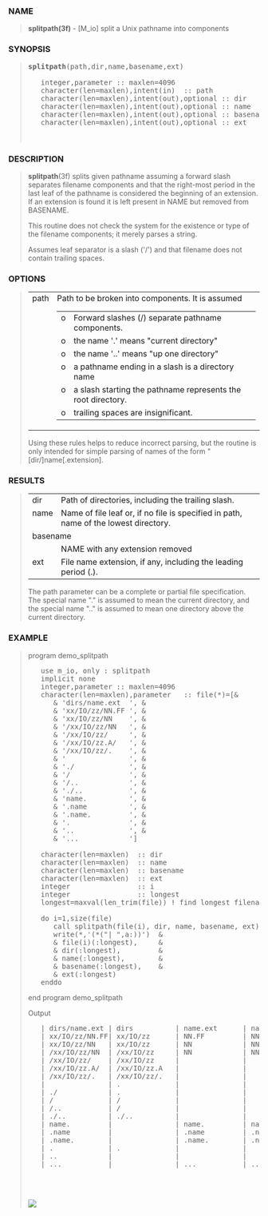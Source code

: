 <?
<body>
  <a name="top" id="top"></a>
  <div id="Container">
    <div id="Content">
      <div class="c41">
      </div><a name="0"></a>
      <h3><a name="0">NAME</a></h3>
      <blockquote>
        <b>splitpath(3f)</b> - [M_io] split a Unix pathname into components
      </blockquote><a name="contents" id="contents"></a>
      <h3><a name="8">SYNOPSIS</a></h3>
      <blockquote>
        <pre>
<b>splitpath</b>(path,dir,name,basename,ext)
<br />   integer,parameter :: maxlen=4096
   character(len=maxlen),intent(in)  :: path
   character(len=maxlen),intent(out),optional :: dir
   character(len=maxlen),intent(out),optional :: name
   character(len=maxlen),intent(out),optional :: basename
   character(len=maxlen),intent(out),optional :: ext
<br />
</pre>
      </blockquote><a name="2"></a>
      <h3><a name="2">DESCRIPTION</a></h3>
      <blockquote>
        <b>splitpath</b>(3f) splits given pathname assuming a forward slash separates filename components and that the right-most period in the last leaf of
        the pathname is considered the beginning of an extension. If an extension is found it is left present in NAME but removed from BASENAME.
        <p>This routine does not check the system for the existence or type of the filename components; it merely parses a string.</p>
        <p>Assumes leaf separator is a slash ('/') and that filename does not contain trailing spaces.</p>
      </blockquote><a name="3"></a>
      <h3><a name="3">OPTIONS</a></h3>
      <blockquote>
        <table cellpadding="3">
          <tr valign="top">
            <td class="c42" width="6%" nowrap="nowrap">path</td>
            <td valign="bottom">
              Path to be broken into components. It is assumed
              <table width="100%" cellpadding="3">
                <!-- tsb: Path to be broken into components. It is assumed
 -->
                <tr valign="top">
                  <td width="3%">o</td>
                  <td>Forward slashes (/) separate pathname components.</td>
                </tr>
                <tr valign="top">
                  <td width="3%">o</td>
                  <td>the name '.' means "current directory"</td>
                </tr>
                <tr valign="top">
                  <td width="3%">o</td>
                  <td>the name '..' means "up one directory"</td>
                </tr>
                <tr valign="top">
                  <td width="3%">o</td>
                  <td>a pathname ending in a slash is a directory name</td>
                </tr>
                <tr valign="top">
                  <td width="3%">o</td>
                  <td>a slash starting the pathname represents the root directory.</td>
                </tr>
                <tr valign="top">
                  <td width="3%">o</td>
                  <td>trailing spaces are insignificant.</td>
                </tr>
              </table><!-- .PP -->
            </td>
          </tr>
        </table>Using these rules helps to reduce incorrect parsing, but the routine is only intended for simple parsing of names of the form
        "[dir/]name[.extension].
      </blockquote><a name="4"></a>
      <h3><a name="4">RESULTS</a></h3>
      <blockquote>
        <table cellpadding="3">
          <tr valign="top">
            <td class="c42" width="6%" nowrap="nowrap">dir</td>
            <td valign="bottom">Path of directories, including the trailing slash.</td>
          </tr>
          <tr valign="top">
            <td class="c42" width="6%" nowrap="nowrap">name</td>
            <td valign="bottom">Name of file leaf or, if no file is specified in path, name of the lowest directory.</td>
          </tr>
          <tr valign="top">
            <td class="c42" colspan="2">basename</td>
          </tr>
          <tr valign="top">
            <td width="6%"></td>
            <td>NAME with any extension removed</td>
          </tr>
          <tr valign="top">
            <td class="c42" width="6%" nowrap="nowrap">ext</td>
            <td valign="bottom">File name extension, if any, including the leading period (.).</td>
          </tr>
        </table>The path parameter can be a complete or partial file specification. The special name "." is assumed to mean the current directory, and the
        special name ".." is assumed to mean one directory above the current directory.
      </blockquote><a name="5"></a>
      <h3><a name="5">EXAMPLE</a></h3>
      <blockquote>
        program demo_splitpath
        <pre>
   use m_io, only : splitpath
   implicit none
   integer,parameter :: maxlen=4096
   character(len=maxlen),parameter   :: file(*)=[&amp;
      &amp; 'dirs/name.ext  ', &amp;
      &amp; 'xx/IO/zz/NN.FF ', &amp;
      &amp; 'xx/IO/zz/NN    ', &amp;
      &amp; '/xx/IO/zz/NN   ', &amp;
      &amp; '/xx/IO/zz/     ', &amp;
      &amp; '/xx/IO/zz.A/   ', &amp;
      &amp; '/xx/IO/zz/.    ', &amp;
      &amp; '               ', &amp;
      &amp; './             ', &amp;
      &amp; '/              ', &amp;
      &amp; '/..            ', &amp;
      &amp; './..           ', &amp;
      &amp; 'name.          ', &amp;
      &amp; '.name          ', &amp;
      &amp; '.name.         ', &amp;
      &amp; '.              ', &amp;
      &amp; '..             ', &amp;
      &amp; '...            ']
<br />   character(len=maxlen)  :: dir
   character(len=maxlen)  :: name
   character(len=maxlen)  :: basename
   character(len=maxlen)  :: ext
   integer                :: i
   integer                :: longest
   longest=maxval(len_trim(file)) ! find longest filename
<br />   do i=1,size(file)
      call splitpath(file(i), dir, name, basename, ext)
      write(*,'(*("| ",a:))')  &amp;
      &amp; file(i)(:longest),     &amp;
      &amp; dir(:longest),         &amp;
      &amp; name(:longest),        &amp;
      &amp; basename(:longest),    &amp;
      &amp; ext(:longest)
   enddo
</pre>end program demo_splitpath
        <p>Output</p>
        <pre>
   | dirs/name.ext | dirs          | name.ext      | name          | .ext
   | xx/IO/zz/NN.FF| xx/IO/zz      | NN.FF         | NN            | .FF
   | xx/IO/zz/NN   | xx/IO/zz      | NN            | NN            |
   | /xx/IO/zz/NN  | /xx/IO/zz     | NN            | NN            |
   | /xx/IO/zz/    | /xx/IO/zz     |               |               |
   | /xx/IO/zz.A/  | /xx/IO/zz.A   |               |               |
   | /xx/IO/zz/.   | /xx/IO/zz/.   |               |               |
   |               | .             |               |               |
   | ./            | .             |               |               |
   | /             | /             |               |               |
   | /..           | /             |               |               |
   | ./..          | ./..          |               |               |
   | name.         |               | name.         | name          | .
   | .name         |               | .name         | .name         |
   | .name.        |               | .name.        | .name         | .
   | .             | .             |               |               |
   | ..            |               |               |               |
   | ...           |               | ...           | ..            | .
<br />
</pre>
      <br />
      <div class="c41"><img src="images/splitpath.3m_io.gif" /></div>
    </div>
  </div>
</body>
